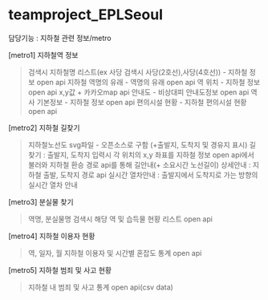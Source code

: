 # teamproject_EPLSeoul     





   
담당기능 : 지하철 관련 정보/metro

[metro1] 지하철역 정보
>검색시 지하철명 리스트(ex 사당 검색시 사당(2호선),사당(4호선)) - 지하철 정보 open api
>지하철 역명의 유래 - 역명의 유래 open api
>역 위치 - 지하철 정보 open api x,y값 + 카카오map api
>안내도 - 비상대피 안내도정보 open api
>역사 기본정보 - 지하철 정보 open api
>편의시설 현황 - 지하철 편의시설 현황 open api

[metro2] 지하철 길찾기
>지하철노선도 svg파일 - 오픈소스로 구함 (+출발지, 도착지 및 경유지 표시)
>길찾기 : 출발지, 도착지 입력시 각 위치의 x,y 좌표를 지하철 정보 open api에서 불러와 지하철 환승 경로 api를 통해 길안내(+ 소요시간 노선길이)
>상세안내 : 지하철 출발, 도착지 경로 api
>실시간 열차안내 : 출발지에서 도착지로 가는 방향의 실시간 열차 안내

[metro3] 분실물 찾기
>역명, 분실물명 검색시 해당 역 및 습득물 현황 리스트 open api

[metro4] 지하철 이용자 현황
>역, 일자, 월 지하철 이용자 및 시간별 혼잡도 통계 open api

[metro5] 지하철 범죄 및 사고 현황
> 지하철 내 범죄 및 사고 통계 open api(csv data)


